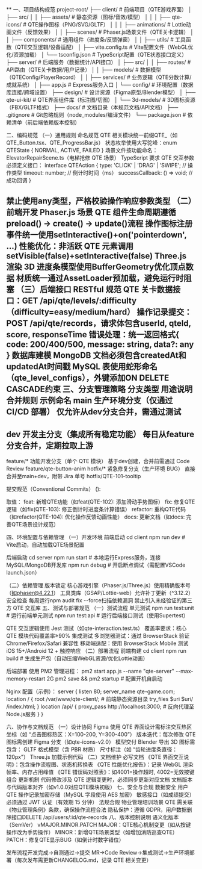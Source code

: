 **
一、项目结构规范
project-root/
├── client/          # 前端项目（QTE游戏界面）
│   ├── src/
│   │   ├── assets/          # 静态资源（图标/音效/模型）
│   │   │   ├── qte-icons/   # QTE操作图标（PNG/SVG/GLTF）
│   │   │   ├── animations/  # Lottie动画文件（反馈效果）
│   │   ├── scenes/          # Phaser.js场景文件（QTE关卡逻辑）
│   │   ├── components/      # 通用组件（进度条/反馈弹窗）
│   │   ├── utils/           # 工具函数（QTE交互逻辑/设备适配）
│   ├── vite.config.ts       # Vite配置文件（WebGL优化/资源加载）
│   └── tsconfig.json        # TypeScript配置（QTE状态接口定义）
├── server/          # 后端服务（数据统计/API接口）
│   ├── src/
│   │   ├── routes/          # API路由（QTE关卡数据/用户记录）
│   │   ├── models/          # 数据模型（QTEConfig/PlayerRecord）
│   │   ├── services/        # 业务逻辑（QTE分数计算/成就系统）
│   ├── app.js             # Express服务入口
│   └── config/            # 环境配置（数据库连接/跨域设置）
├── design/          # 设计资源（Figma原型/Blender模型）
│   ├── qte-ui-kit/      # QTE界面组件库（标注图/切图）
│   └── 3d-models/       # 3D图标资源（FBX/GLTF格式）
├── docs/            # 文档目录（本规范文档/API文档）
├── .gitignore       # Git忽略规则（node_modules/编译文件）
└── package.json     # 依赖清单（前后端依赖版本控制）

二、编码规范
（一）通用规则
命名规范
QTE 相关模块统一前缀QTE_（如QTE_Button.tsx、QTE_ProgressBar.js）
状态枚举使用大写驼峰：enum QTEState { NORMAL, ACTIVE, FAILED }
场景文件按功能命名：ElevatorRepairScene.ts（电梯抢修 QTE 场景）
TypeScript 要求
QTE 交互参数必须定义接口：
interface QTEAction {
  type: 'CLICK' | 'DRAG' | 'SWIPE';  // 操作类型
  timeout: number;                  // 倒计时时间（ms）
  successCallback: () => void;      // 成功回调
}

禁止使用any类型，严格校验操作响应参数类型
（二）前端开发
Phaser.js 场景
QTE 组件生命周期遵循preload() -> create() -> update()流程
操作图标注册事件统一使用setInteractive()+on('pointerdown', ...)
性能优化：非活跃 QTE 元素调用setVisible(false)+setInteractive(false)
Three.js 渲染
3D 进度条模型使用BufferGeometry优化顶点数据
材质统一通过AssetLoader预加载，避免运行时阻塞
（三）后端接口
RESTful 规范
QTE 关卡数据接口：GET /api/qte/levels/:difficulty（difficulty=easy/medium/hard）
操作记录提交：POST /api/qte/records，请求体包含userId, qteId, score, responseTime
错误处理：统一返回格式{ code: 200/400/500, message: string, data?: any }
数据库建模
MongoDB 文档必须包含createdAt和updatedAt时间戳
MySQL 表使用蛇形命名（qte_level_configs），外键添加ON DELETE CASCADE约束
三、分支管理策略
分支类型
用途说明
合并规则
示例命名
main
生产环境分支（仅通过 CI/CD 部署）
仅允许从dev分支合并，需通过测试
-
dev
开发主分支（集成所有稳定功能）
每日从feature分支合并，定期拉取上游
-
feature/*
功能开发分支（单个 QTE 模块）
基于dev创建，合并前需通过 Code Review
feature/qte-button-anim
hotfix/*
紧急修复分支（生产环境 BUG）
直接合并至main+dev，附带 Jira 单号
hotfix/QTE-101-tooltip

提交规范（Conventional Commits）
<commit-type>(<jira-issue-id>): <description>

<commit-type> 取值：
feat: 新增QTE功能（如feat(QTE-102): 添加滑动手势图标）
fix: 修复QTE逻辑（如fix(QTE-103): 修正倒计时进度条计算错误）
refactor: 重构QTE代码（如refactor(QTE-104): 优化操作反馈动画性能）
docs: 更新文档（如docs: 完善QTE场景设计规范）

四、环境配置与依赖管理
（一）开发环境
前端启动
cd client
npm run dev  # Vite启动，自动加载QTE场景配置

后端启动
cd server
npm run start  # 本地运行Express服务，连接MySQL/MongoDB开发库
npm run debug  # 开启断点调试（需配置VSCode launch.json）

（二）依赖管理
版本锁定
核心游戏引擎（Phaser.js/Three.js）使用精确版本号（如phaser@4.22.1）
工具类库（GSAP/Lottie-web）允许补丁更新（^3.12.2）
安全检查
每周运行npm audit fix --force扫描依赖漏洞
禁止引入未经验证的第三方 QTE 交互库
五、测试与部署规范
（一）测试流程
单元测试
npm run test:unit  # 运行前端单元测试
npm run test:api   # 运行后端接口测试（使用Supertest）

QTE 交互逻辑使用 Jest 测试（如qte-interaction.test.ts）
覆盖率要求：核心 QTE 模块代码覆盖率≥90%
集成测试
多浏览器测试：通过 BrowserStack 验证 Chrome/Firefox/Safari 兼容性
移动端适配：使用 BrowserStack Mobile 测试 iOS 15+/Android 12 + 触控响应
（二）部署流程
前端构建
cd client
npm run build  # 生成生产包（自动压缩WebGL资源/优化Lottie动画）

后端部署
使用 PM2 管理进程：
pm2 start app.js --name "qte-server" --max-memory-restart 2G
pm2 save && pm2 startup  # 配置开机自启动

Nginx 配置（示例）：
server {
    listen 80;
    server_name qte-game.com;
    location / {
        root /var/www/qte-client/;  # 前端静态资源目录
        try_files $uri $uri/ /index.html;
    }
    location /api/ {
        proxy_pass http://localhost:3000;  # 反向代理至Node.js服务
    }
}

六、协作与文档规范
（一）设计协同
Figma 使用
QTE 界面设计需标注交互热区坐标（如 “点击图标热区：X=100-200, Y=300-400”）
版本迭代：每次修改 QTE 图标需创建 Figma 分支（如qte-icons-v2.0）
模型交付
Blender 导出 3D 图标需包含：
GLTF 格式模型（含 PBR 材质）
尺寸标注（如 “齿轮进度条直径：120px”）
Three.js 加载示例代码
（二）文档维护
必写文档
《QTE 界面交互说明》：包含操作流程图、状态机转换表
《QTE 性能优化报告》：记录 WebGL 渲染帧率、内存占用峰值
《QTE 错误码对照表》：如4001=操作超时, 4002=无效按键组合
更新机制
代码修改涉及 QTE 逻辑变更时，必须同步更新对应文档
文档版本与代码版本对齐（如v1.0.0对应QTE模块初版）
七、安全与合规
数据安全
用户 QTE 操作记录加密存储（MySQL 字段使用 AES 加密）
敏感接口（如成绩提交）必须通过 JWT 认证（有效期 15 分钟）
法规合规
物业管理培训场景 QTE 需关联《物业管理条例》条款，确保操作流程合法
隐私保护：遵循 GDPR，用户数据删除接口DELETE /api/users/:id/qte-records
八、版本控制说明
语义化版本（SemVer）
vMAJOR.MINOR.PATCH
MAJOR：QTE核心机制变更（如从按键操作改为手势操作）
MINOR：新增QTE场景类型（如增加消防巡查QTE）
PATCH：修复QTE显示BUG（如倒计时数字错位）

发布流程开发完成→自测通过→提交 MR→Code Review→集成测试→生产环境部署（每次发布需更新CHANGELOG.md，记录 QTE 相关变更）
